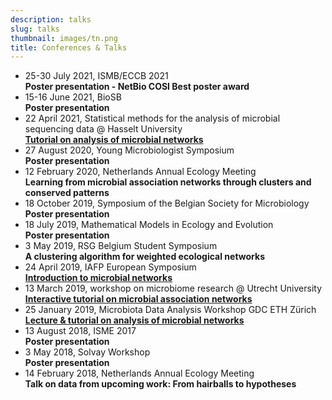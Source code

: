 ```yaml
---
description: talks
slug: talks
thumbnail: images/tn.png
title: Conferences & Talks
---
```

 
<ul>
   <li>25-30 July 2021, ISMB/ECCB 2021<br /> <b>Poster presentation - NetBio COSI Best poster award</b>  
   <li>15-16 June 2021, BioSB<br /> <b>Poster presentation</b>  
   <li> 22 April 2021, Statistical methods for the analysis of microbial sequencing data @ Hasselt University<br /> <b><a href="https://ramellose.github.io/networktutorials/overview_workshop.html">Tutorial on analysis of microbial networks</a></b>  
  <li>27 August 2020, Young Microbiologist Symposium <br /> <b>Poster presentation</b>
  </li>
  </li>
  <li>12 February 2020, Netherlands Annual Ecology Meeting <br /> <b>Learning from microbial association networks through clusters and conserved patterns</b>  
  </li>
  <li>18 October 2019, Symposium of the Belgian Society for Microbiology <br /> <b>Poster presentation</b>
  </li>
  <li>18 July 2019, Mathematical Models in Ecology and Evolution <br /> <b>Poster presentation</b>
  </li>
  <li>3 May 2019, RSG Belgium Student Symposium <br /> <b> A clustering algorithm for weighted ecological networks </b>
  </li>
  <li>24 April 2019, IAFP European Symposium <br /> <b><a href="https://iafp.confex.com/iafp/euro19/meetingapp.cgi/Paper/19152">Introduction to microbial networks</a></b>
  </li>
  <li>13 March 2019, workshop on microbiome research @ Utrecht University <br /> <b><a href="https://ramellose.github.io/networktutorials/">Interactive tutorial on microbial association networks</a></b>
  </li>
  <li>25 January 2019, Microbiota Data Analysis Workshop GDC ETH Zürich <br /> <b><a href="https://ramellose.github.io/networktutorials/">Lecture & tutorial on analysis of microbial networks</a></b>
  </li>
  <li>13 August 2018, ISME 2017 <br /> <b>Poster presentation</b>
  </li>
  <li>3 May 2018, Solvay Workshop <br /> <b>Poster presentation</b>
  </li>
  <li>14 February 2018, Netherlands Annual Ecology Meeting</b> <br /> <b>Talk on data from upcoming work: From hairballs to hypotheses</b>
  </li>
</ul>
